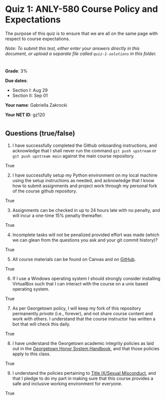 # Quiz 1: ANLY-580 Course Policy and Expectations

The purpose of this quiz is to ensure that we are all on the same page with respect to course expectations.

*Note: To submit this test, either enter your answers directly in this document, or upload a separate file called `quiz-1-solutions` in this folder.*

#

**Grade**: 3%

**Due dates**:
 
 - Section I: Aug 29
 - Section II: Sep 01

**Your name**: Gabriella Zakrocki

**Your NET ID**:  gz120

#
##  Questions (true/false)

1. I have successfully completed the Github onboarding instructions, and acknowledge that I shall never run the command `git push upstream` or `git push upstream main` against the main course repository.

True

2. I have successfully setup my Python environment on my local machine using the setup instructions as needed, and acknowledge that I know how to submit assignments and project work through my personal fork of the course github repository.

True

3. Assignments can be checked in up to 24 hours late with no penalty, and will incur a one-time 15% penalty thereafter.

True

4. Incomplete tasks will not be penalized provided effort was made (which we can glean from the questions you ask and your git commit history)?

True


5. All course materials can be found on Canvas and on [GitHub](https://github.com/chrislarson1/ANLY-580-FALL-2021.git).

True

6. If I use a Windows operating system I should strongly consider installing VirtualBox such that I can interact with the course on a unix based operating system.

True


7. As per Georgetown policy, I will keep my fork of this repository permanently *private* (i.e., forever), and not share course content and work with others. I understand that the course instructor has written a bot that will check this daily.

True

8. I have understand the Georgetown academic integrity policies as laid out in the [Georgetown Honor System Handbook](https://honorcouncil.georgetown.edu/system/policies/), and that those policies apply to this class.

True

9. I understand the policies pertaining to [Title IX/Sexual Misconduct](https://sexualassault.georgetown.edu/resourcecenter), and that I pledge to do my part in making sure that this course provides a safe and inclusive working environment for everyone.

True


